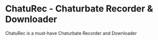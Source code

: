 # ChatuRec - Chaturbate Recorder & Downloader
ChatuRec is a must-have Chaturbate Recorder and Downloader
